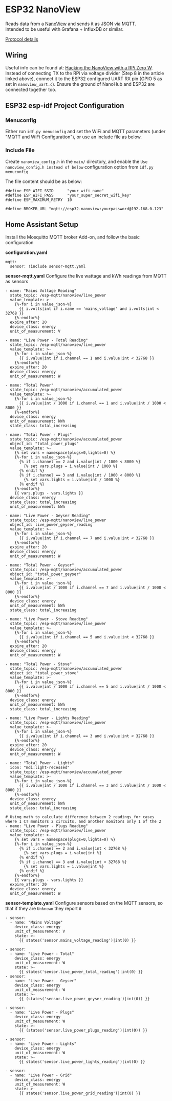 # ESP32 NanoView
Reads data from a [NanoView](http://www.nanoview.co.za/) and sends it as JSON via MQTT.  
Intended to be useful with Grafana + InfluxDB or similar.


[Protocol details](http://www.nanoview.co.za/protocol.html)

## Wiring
Useful info can be found at: [Hacking the NanoView with a RPi Zero W](http://silico.co.za/blog/2019/04/13/hacking-the-nanoview-with-a-rpi-zero-w/).  
Instead of connecting TX to the RPi via voltage divider (Step 8 in the article linked above), connect it to the ESP32 configured UART RX pin (GPIO 5 as set in `nanoview_uart.c`). Ensure the ground of NanoHub and ESP32 are connected together too.

## ESP32 esp-idf Project Configuration
### Menuconfig
Either run `idf.py menuconfig` and set the WiFi and MQTT parameters (under "MQTT and WiFi Configuration"), or use an include file as below.

### Include File 
Create `nanoview_config.h` in the `main/` directory, and enable the `Use nanoview_config.h instead of below` configuration option from `idf.py menuconfig`

The file content should be as below:

```
#define ESP_WIFI_SSID      "your_wifi_name"
#define ESP_WIFI_PASS      "your_super_secret_wifi_key"
#define ESP_MAXIMUM_RETRY  10

#define BROKER_URL "mqtt://esp32-nanoview:yourpassword@192.168.0.123"
```

## Home Assistant Setup  
Install the Mosquitto MQTT broker Add-on, and follow the basic configuration

**configuration.yaml**
```
mqtt:
  sensor: !include sensor-mqtt.yaml
```

**sensor-mqtt.yaml**
Configure the live wattage and kWh readings from MQTT as sensors
```
- name: "Mains Voltage Reading"
  state_topic: /esp-mqtt/nanoview/live_power
  value_template: >-
    {%-for i in value_json-%}
      {{ i.volts|int if i.name == 'mains_voltage' and i.volts|int < 32768 }}
    {%-endfor%}
  expire_after: 20
  device_class: energy
  unit_of_measurement: V

- name: "Live Power - Total Reading"
  state_topic: /esp-mqtt/nanoview/live_power
  value_template: >-
    {%-for i in value_json-%}
      {{ i.value|int if i.channel == 1 and i.value|int < 32768 }}
    {%-endfor%}
  expire_after: 20
  device_class: energy
  unit_of_measurement: W

- name: "Total Power"
  state_topic: /esp-mqtt/nanoview/accumulated_power
  value_template: >-
    {%-for i in value_json-%}
      {{ i.value|int / 1000 if i.channel == 1 and i.value|int / 1000 < 8000 }}
    {%-endfor%}
  device_class: energy
  unit_of_measurement: kWh
  state_class: total_increasing

- name: "Total Power - Plugs"
  state_topic: /esp-mqtt/nanoview/accumulated_power
  object_id: "total_power_plugs"
  value_template: >-
    {% set vars = namespace(plugs=0,lights=0) %}
    {%-for i in value_json-%}  
      {% if i.channel == 2 and i.value|int / 1000 < 8000 %}
        {% set vars.plugs = i.value|int / 1000 %}
      {% endif %}
      {% if i.channel == 3 and i.value|int / 1000 < 8000 %}
        {% set vars.lights = i.value|int / 1000 %}
      {% endif %}
    {%-endfor%}
    {{ vars.plugs - vars.lights }}
  device_class: energy
  state_class: total_increasing
  unit_of_measurement: kWh

- name: "Live Power - Geyser Reading"
  state_topic: /esp-mqtt/nanoview/live_power
  object_id: live_power_geyser_reading
  value_template: >-
    {%-for i in value_json-%}
      {{ i.value|int if i.channel == 7 and i.value|int < 32768 }}
    {%-endfor%}
  expire_after: 20
  device_class: energy
  unit_of_measurement: W

- name: "Total Power - Geyser"
  state_topic: /esp-mqtt/nanoview/accumulated_power
  object_id: "total_power_geyser"
  value_template: >-
    {%-for i in value_json-%}
      {{ i.value|int / 1000 if i.channel == 7 and i.value|int / 1000 < 8000 }}
    {%-endfor%}
  device_class: energy
  unit_of_measurement: kWh
  state_class: total_increasing

- name: "Live Power - Stove Reading"
  state_topic: /esp-mqtt/nanoview/live_power
  value_template: >-
    {%-for i in value_json-%}
      {{ i.value|int if i.channel == 5 and i.value|int < 32768 }}
    {%-endfor%}
  expire_after: 20
  device_class: energy
  unit_of_measurement: W

- name: "Total Power - Stove"
  state_topic: /esp-mqtt/nanoview/accumulated_power
  object_id: "total_power_stove"
  value_template: >-
    {%-for i in value_json-%}
      {{ i.value|int / 1000 if i.channel == 5 and i.value|int / 1000 < 8000 }}
    {%-endfor%}
  device_class: energy
  unit_of_measurement: kWh
  state_class: total_increasing

- name: "Live Power - Lights Reading"
  state_topic: /esp-mqtt/nanoview/live_power
  value_template: >-
    {%-for i in value_json-%}
      {{ i.value|int if i.channel == 3 and i.value|int < 32768 }}
    {%-endfor%}
  expire_after: 20
  device_class: energy
  unit_of_measurement: W

- name: "Total Power - Lights"
  icon: "mdi:light-recessed"
  state_topic: /esp-mqtt/nanoview/accumulated_power
  value_template: >-
    {%-for i in value_json-%}
      {{ i.value|int / 1000 if i.channel == 3 and i.value|int / 1000 < 8000 }}
    {%-endfor%}
  device_class: energy
  unit_of_measurement: kWh
  state_class: total_increasing

# Using math to calculate difference between 2 readings for cases where 1 CT monitors 2 circuits, and another monitors only 1 of the 2
- name: "Live Power - Plugs Reading"
  state_topic: /esp-mqtt/nanoview/live_power
  value_template: >-
    {% set vars = namespace(plugs=0,lights=0) %}
    {%-for i in value_json-%}  
      {% if i.channel == 2 and i.value|int < 32768 %}
        {% set vars.plugs = i.value|int %}
      {% endif %}
      {% if i.channel == 3 and i.value|int < 32768 %}
        {% set vars.lights = i.value|int %}
      {% endif %}
    {%-endfor%}
    {{ vars.plugs - vars.lights }}
  expire_after: 20
  device_class: energy
  unit_of_measurement: W
  ```
  
**sensor-template.yaml**
Configure sensors based on the MQTT sensors, so that if they are `Unknown` they report `0`  
  ```
  - sensor:
    - name: "Mains Voltage"
      device_class: energy
      unit_of_measurement: V
      state: >-
        {{ states('sensor.mains_voltage_reading')|int(0) }}

- sensor:
    - name: "Live Power - Total"
      device_class: energy
      unit_of_measurement: W
      state: >-
        {{ states('sensor.live_power_total_reading')|int(0) }}
- sensor:
    - name: "Live Power - Geyser"
      device_class: energy
      unit_of_measurement: W
      state: >-
        {{ (states('sensor.live_power_geyser_reading')|int(0)) }}

- sensor:
    - name: "Live Power - Plugs"
      device_class: energy
      unit_of_measurement: W
      state: >-
        {{ (states('sensor.live_power_plugs_reading')|int(0)) }}

- sensor:
    - name: "Live Power - Lights"
      device_class: energy
      unit_of_measurement: W
      state: >-
        {{ states('sensor.live_power_lights_reading')|int(0) }}

- sensor:
    - name: "Live Power - Grid"
      device_class: energy
      unit_of_measurement: W
      state: >-
        {{ states('sensor.live_power_grid_reading')|int(0) }}
```
